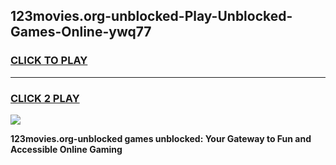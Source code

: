 
## 123movies.org-unblocked-Play-Unblocked-Games-Online-ywq77
<h3>
<a href="https://premium76.site?title=123movies.org-unblocked&ref=25A">CLICK TO PLAY</a></h3>
<hr>

<h3>
<a href="https://premium76.site?title=123movies.org-unblocked&ref=25A">CLICK 2 PLAY</a>
  
</h3>

<a href="https://premium76.site?title=123movies.org-unblocked&ref=25A"><img src="https://clearcache.store/games.png"></a>


**123movies.org-unblocked games unblocked: Your Gateway to Fun and Accessible Online Gaming**
